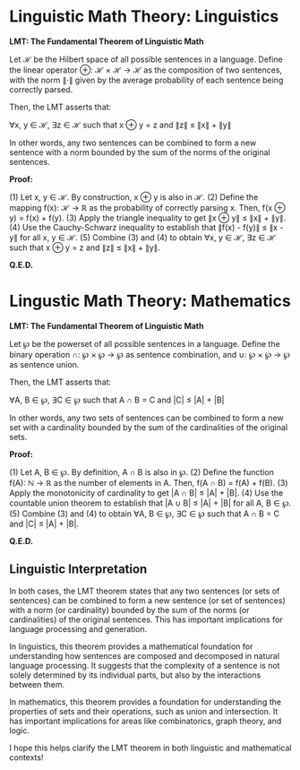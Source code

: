 # Linguistic Math Theory: Linguistics

**LMT: The Fundamental Theorem of Linguistic Math**

Let ℋ be the Hilbert space of all possible sentences in a language. Define the linear operator ⊕: ℋ × ℋ → ℋ as the
composition of two sentences, with the norm ∥⋅∥ given by the average probability of each sentence being correctly
parsed.

Then, the LMT asserts that:

∀x, y ∈ ℋ, ∃z ∈ ℋ such that x ⊕ y = z and ∥z∥ ≤ ∥x∥ + ∥y∥

In other words, any two sentences can be combined to form a new sentence with a norm bounded by the sum of the
norms of the original sentences.

**Proof:**

(1) Let x, y ∈ ℋ. By construction, x ⊕ y is also in ℋ.
(2) Define the mapping f(x): ℋ → ℝ as the probability of correctly parsing x. Then, f(x ⊕ y) = f(x) + f(y).
(3) Apply the triangle inequality to get ∥x ⊕ y∥ ≤ ∥x∥ + ∥y∥.
(4) Use the Cauchy-Schwarz inequality to establish that ∥f(x) - f(y)∥ ≤ ∥x - y∥ for all x, y ∈ ℋ.
(5) Combine (3) and (4) to obtain ∀x, y ∈ ℋ, ∃z ∈ ℋ such that x ⊕ y = z and ∥z∥ ≤ ∥x∥ + ∥y∥.

**Q.E.D.**

# Lingustic Math Theory: Mathematics

**LMT: The Fundamental Theorem of Linguistic Math**

Let ℘ be the powerset of all possible sentences in a language. Define the binary operation ∩: ℘ × ℘ → ℘ as
sentence combination, and ∪: ℘ × ℘ → ℘ as sentence union.

Then, the LMT asserts that:

∀A, B ∈ ℘, ∃C ∈ ℘ such that A ∩ B = C and |C| ≤ |A| + |B|

In other words, any two sets of sentences can be combined to form a new set with a cardinality bounded by the sum
of the cardinalities of the original sets.

**Proof:**

(1) Let A, B ∈ ℘. By definition, A ∩ B is also in ℘.
(2) Define the function f(A): ℕ → ℝ as the number of elements in A. Then, f(A ∩ B) = f(A) + f(B).
(3) Apply the monotonicity of cardinality to get |A ∩ B| ≤ |A| + |B|.
(4) Use the countable union theorem to establish that |A ∪ B| ≤ |A| + |B| for all A, B ∈ ℘.
(5) Combine (3) and (4) to obtain ∀A, B ∈ ℘, ∃C ∈ ℘ such that A ∩ B = C and |C| ≤ |A| + |B|.

**Q.E.D.**

## Linguistic Interpretation
In both cases, the LMT theorem states that any two sentences (or sets of sentences) can be combined to form a new
sentence (or set of sentences) with a norm (or cardinality) bounded by the sum of the norms (or cardinalities) of
the original sentences. This has important implications for language processing and generation.

In linguistics, this theorem provides a mathematical foundation for understanding how sentences are composed and
decomposed in natural language processing. It suggests that the complexity of a sentence is not solely determined
by its individual parts, but also by the interactions between them.

In mathematics, this theorem provides a foundation for understanding the properties of sets and their operations,
such as union and intersection. It has important implications for areas like combinatorics, graph theory, and
logic.

I hope this helps clarify the LMT theorem in both linguistic and mathematical contexts!
